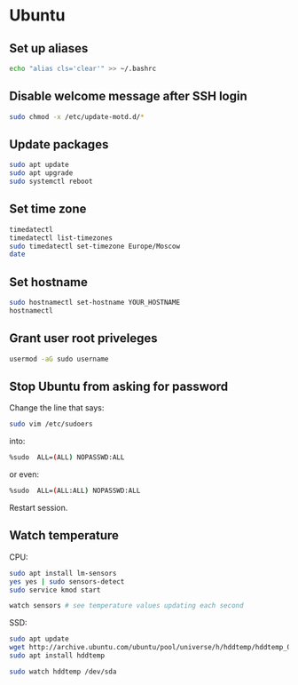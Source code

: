 # Ubuntu

## Set up aliases

```bash
echo "alias cls='clear'" >> ~/.bashrc
```

## Disable welcome message after SSH login

```sh
sudo chmod -x /etc/update-motd.d/*
```

## Update packages

```sh
sudo apt update
sudo apt upgrade
sudo systemctl reboot
```

## Set time zone

```sh
timedatectl
timedatectl list-timezones
sudo timedatectl set-timezone Europe/Moscow
date
```

## Set hostname

```bash
sudo hostnamectl set-hostname YOUR_HOSTNAME
hostnamectl
```

## Grant user root priveleges

```bash
usermod -aG sudo username
```

## Stop Ubuntu from asking for password

Change the line that says:

```bash
sudo vim /etc/sudoers
```

into:

```bash
%sudo  ALL=(ALL) NOPASSWD:ALL
```

or even:

```bash
%sudo  ALL=(ALL:ALL) NOPASSWD:ALL
```

Restart session.

## Watch temperature

CPU:

```bash
sudo apt install lm-sensors 
yes yes | sudo sensors-detect
sudo service kmod start

watch sensors # see temperature values updating each second
```

SSD:

```bash
sudo apt update
wget http://archive.ubuntu.com/ubuntu/pool/universe/h/hddtemp/hddtemp_0.3-beta15-54_amd64.deb  
sudo apt install hddtemp

sudo watch hddtemp /dev/sda
```

